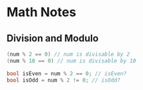 Math Notes
===========

Division and Modulo
---------------------

```cs
(num % 2 == 0) // num is divisable by 2
(num % 10 == 0) // num is divisable by 10

bool isEven = num % 2 == 0; // isEven?
bool isOdd = num % 2 != 0; // isOdd?

```


